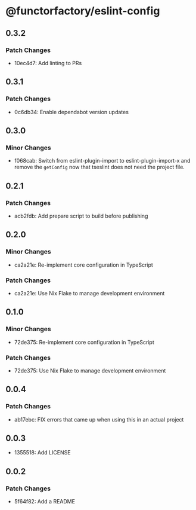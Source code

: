 # @functorfactory/eslint-config

## 0.3.2

### Patch Changes

- 10ec4d7: Add linting to PRs

## 0.3.1

### Patch Changes

- 0c6db34: Enable dependabot version updates

## 0.3.0

### Minor Changes

- f068cab: Switch from eslint-plugin-import to eslint-plugin-import-x and
  remove the `getConfig` now that tseslint does not need the project
  file.

## 0.2.1

### Patch Changes

- acb2fdb: Add prepare script to build before publishing

## 0.2.0

### Minor Changes

- ca2a21e: Re-implement core configuration in TypeScript

### Patch Changes

- ca2a21e: Use Nix Flake to manage development environment

## 0.1.0

### Minor Changes

- 72de375: Re-implement core configuration in TypeScript

### Patch Changes

- 72de375: Use Nix Flake to manage development environment

## 0.0.4

### Patch Changes

- ab17ebc: FIX errors that came up when using this in an actual project

## 0.0.3

- 1355518: Add LICENSE

## 0.0.2

### Patch Changes

- 5f64f82: Add a README
